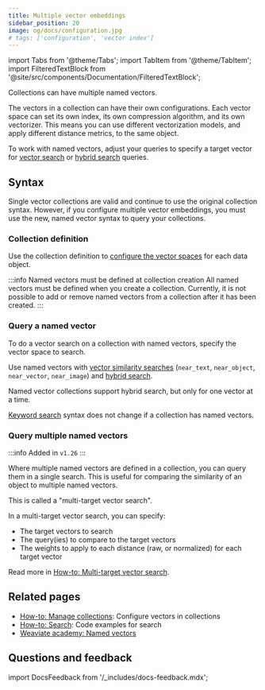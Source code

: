 ```yaml
---
title: Multiple vector embeddings
sidebar_position: 20
image: og/docs/configuration.jpg
# tags: ['configuration', 'vector index']
---
```


import Tabs from '@theme/Tabs';
import TabItem from '@theme/TabItem';
import FilteredTextBlock from '@site/src/components/Documentation/FilteredTextBlock';

[comment]: # ( This section is duplicated, with a link to this page, in: multi-vector-support dot mdx )

Collections can have multiple named vectors.

The vectors in a collection can have their own configurations. Each vector space can set its own index, its own compression algorithm, and its own vectorizer. This means you can use different vectorization models, and apply different distance metrics, to the same object.

To work with named vectors, adjust your queries to specify a target vector for [vector search](/docs/weaviate/search/similarity#named-vectors) or [hybrid search](/docs/weaviate/search/hybrid#named-vectors) queries.

## Syntax

Single vector collections are valid and continue to use the original collection syntax. However, if you configure multiple vector embeddings, you must use the new, named vector syntax to query your collections.

### Collection definition

Use the collection definition to [configure the vector spaces](../../manage-collections/vector-config.mdx#define-named-vectors) for each data object.

:::info Named vectors must be defined at collection creation
All named vectors must be defined when you create a collection. Currently, it is not possible to add or remove named vectors from a collection after it has been created.
:::

### Query a named vector

To do a vector search on a collection with named vectors, specify the vector space to search.

Use named vectors with [vector similarity searches](/docs/weaviate/search/similarity#named-vectors) (`near_text`, `near_object`, `near_vector`, `near_image`) and [hybrid search](/docs/weaviate/search/hybrid#named-vectors).

Named vector collections support hybrid search, but only for one vector at a time.

[Keyword search](/docs/weaviate/search/bm25) syntax does not change if a collection has named vectors.

### Query multiple named vectors

:::info Added in `v1.26`
:::

Where multiple named vectors are defined in a collection, you can query them in a single search. This is useful for comparing the similarity of an object to multiple named vectors.

This is called a "multi-target vector search".

In a multi-target vector search, you can specify:

- The target vectors to search
- The query(ies) to compare to the target vectors
- The weights to apply to each distance (raw, or normalized) for each target vector

Read more in [How-to: Multi-target vector search](../../search/multi-vector.md).

## Related pages

- [How-to: Manage collections](../../manage-collections/vector-config.mdx#define-named-vectors): Configure vectors in collections
- [How-to: Search](../../search/index.md): Code examples for search
- [Weaviate academy: Named vectors](../../../academy/py/named_vectors/index.md)

## Questions and feedback

import DocsFeedback from '/_includes/docs-feedback.mdx';

<DocsFeedback/>
